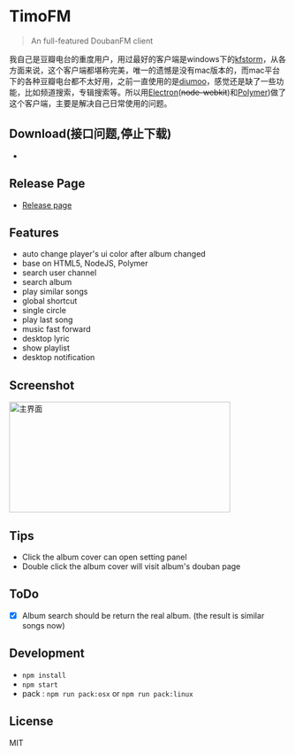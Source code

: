 # TimoFM
> An full-featured DoubanFM client

我自己是豆瓣电台的重度用户，用过最好的客户端是windows下的[kfstorm](http://www.kfstorm.com/blog/doubanfm/)，从各方面来说，这个客户端都堪称完美，唯一的遗憾是没有mac版本的，而mac平台下的各种豆瓣电台都不太好用，之前一直使用的是[diumoo](http://diumoo.net)，感觉还是缺了一些功能，比如频道搜索，专辑搜索等。所以用[Electron](http://electron.atom.io)(~~node-webkit~~)和[Polymer](http://www.polymer-project.org/))做了这个客户端，主要是解决自己日常使用的问题。


## Download(接口问题,停止下载)
- ~~~[mac/linux](http://pan.baidu.com/s/1ntHoBwP#path=%252FAPP)~~~

## Release Page

- [Release page](https://github.com/sapjax/TimoFM/releases)

## Features

- auto change player's ui color after album changed
- base on HTML5, NodeJS, Polymer
- search user channel
- search album
- play similar songs
- global shortcut
- single circle
- play last song
- music fast forward
- desktop lyric
- show playlist
- desktop notification


## Screenshot

<img src="assets/images/capture1.png" width="400" height=200 title="主界面" />

## Tips

- Click the album cover can open setting panel
- Double click the album cover will visit album's douban page

## ToDo

- [x] Album search should be return the real album. (the result is similar songs now)

## Development

- `npm install`
- `npm start`
- pack : `npm run pack:osx` or `npm run pack:linux`

## License

MIT
